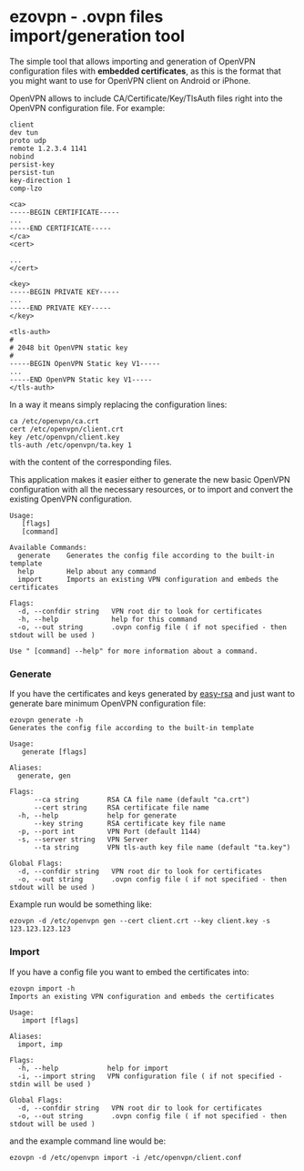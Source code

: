 # ezovpn - .ovpn files import/generation tool

The simple tool that allows importing and generation of OpenVPN configuration files with **embedded certificates**, as this is the format
that you might want to use for OpenVPN client on Android or iPhone.

OpenVPN allows to include CA/Certificate/Key/TlsAuth files right into the OpenVPN configuration file. 
For example:
```
client
dev tun
proto udp
remote 1.2.3.4 1141
nobind
persist-key
persist-tun
key-direction 1
comp-lzo
 
<ca>
-----BEGIN CERTIFICATE-----
...
-----END CERTIFICATE-----
</ca>
<cert>

...
</cert>
 
<key>
-----BEGIN PRIVATE KEY-----
...
-----END PRIVATE KEY-----
</key>

<tls-auth>
#
# 2048 bit OpenVPN static key
#
-----BEGIN OpenVPN Static key V1-----
...
-----END OpenVPN Static key V1-----
</tls-auth>
```

In a way it means simply replacing the configuration lines:
```
ca /etc/openvpn/ca.crt
cert /etc/openvpn/client.crt
key /etc/openvpn/client.key
tls-auth /etc/openvpn/ta.key 1
```
with the content of the corresponding files.

This application makes it easier either to generate the new basic OpenVPN configuration with all the necessary resources, or to import and convert the existing OpenVPN configuration.

```
Usage:
   [flags]
   [command]

Available Commands:
  generate    Generates the config file according to the built-in template
  help        Help about any command
  import      Imports an existing VPN configuration and embeds the certificates

Flags:
  -d, --confdir string   VPN root dir to look for certificates
  -h, --help             help for this command
  -o, --out string       .ovpn config file ( if not specified - then stdout will be used )

Use " [command] --help" for more information about a command.
```

### Generate

If you have the certificates and keys generated by [easy-rsa](https://github.com/OpenVPN/easy-rsa) and just want to generate bare minimum OpenVPN configuration file:

```
ezovpn generate -h
Generates the config file according to the built-in template

Usage:
   generate [flags]

Aliases:
  generate, gen

Flags:
      --ca string       RSA CA file name (default "ca.crt")
      --cert string     RSA certificate file name
  -h, --help            help for generate
      --key string      RSA certificate key file name
  -p, --port int        VPN Port (default 1144)
  -s, --server string   VPN Server
      --ta string       VPN tls-auth key file name (default "ta.key")

Global Flags:
  -d, --confdir string   VPN root dir to look for certificates
  -o, --out string       .ovpn config file ( if not specified - then stdout will be used )
```

Example run would be something like:
```
ezovpn -d /etc/openvpn gen --cert client.crt --key client.key -s 123.123.123.123
```

### Import

If you have a config file you want to embed the certificates into:
```
ezovpn import -h
Imports an existing VPN configuration and embeds the certificates

Usage:
   import [flags]

Aliases:
  import, imp

Flags:
  -h, --help            help for import
  -i, --import string   VPN configuration file ( if not specified - stdin will be used )

Global Flags:
  -d, --confdir string   VPN root dir to look for certificates
  -o, --out string       .ovpn config file ( if not specified - then stdout will be used )
```
and the example command line would be:
```
ezovpn -d /etc/openvpn import -i /etc/openvpn/client.conf
```
